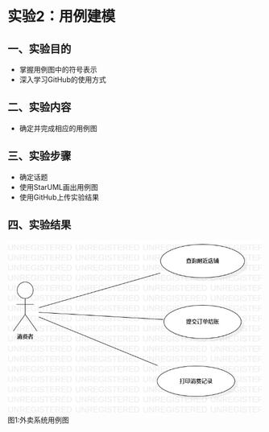 # 实验2：用例建模

## 一、实验目的

- 掌握用例图中的符号表示
- 深入学习GitHub的使用方式

## 二、实验内容

- 确定并完成相应的用例图

## 三、实验步骤

- 确定话题
- 使用StarUML画出用例图
- 使用GitHub上传实验结果

## 四、实验结果

![用例图](./UseCaseDiagram1.jpg)
图1:外卖系统用例图
